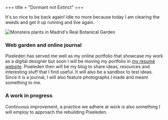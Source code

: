 +++
title = "Dormant not Extinct"
+++

It's so nice to be back again! Idle no more because today I am clearing the weeds and get it up running and live again.

<img class="xwide" src="/images/madrid-real-botanical-garden-monstera.jpg" alt="Monstera plants in Madrid's Real Botanical Garden" >

### Web garden and online journal
Pixeleden has served me well as my online portfolio that showcase my work as a digital designer but soon I will be moving my portfolio in [my resumé website](https://allanrey.es). Pixeleden then will be my blog to share ideas, resources and interesting stuff that I find useful. It will also be a sandbox to test ideas. Since it is a journal, I will also feature photographs I made and meant something to me.

### A work in progress
Continuous improvement, a practice we adhere at work is also something I will employ to approach the rebuilding Pixeleden.